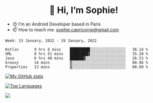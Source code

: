 <h1 align="center"> 👋 Hi, I’m Sophie! </h1>  

- 😊 I’m an Android Developer based in Paris
- 📫 How to reach me: sophie.capricorne@gmail.com


<!--START_SECTION:waka-->
```text
Week: 13 January, 2022 - 19 January, 2022

Kotlin       9 hrs 6 mins    █████████░░░░░░░░░░░░░░░░   36.14 % 
XML          8 hrs 51 mins   ████████▓░░░░░░░░░░░░░░░░   35.20 % 
Java         6 hrs 40 mins   ██████▓░░░░░░░░░░░░░░░░░░   26.53 % 
Groovy       14 mins         ▒░░░░░░░░░░░░░░░░░░░░░░░░   00.96 % 
Properties   13 mins         ▒░░░░░░░░░░░░░░░░░░░░░░░░   00.89 % 
```
<!--END_SECTION:waka-->

[![My GitHub stats](https://github-readme-stats.vercel.app/api?username=sophicapri&show_icons=true&theme=buefy)](https://github.com/anuraghazra/github-readme-stats)

[![Top Languages](https://github-readme-stats.vercel.app/api/top-langs/?username=sophicapri&langs_count=2&layout=compact)](https://github.com/anuraghazra/github-readme-stats)

![](https://github-readme-streak-stats.herokuapp.com/?user=sophicapri)

